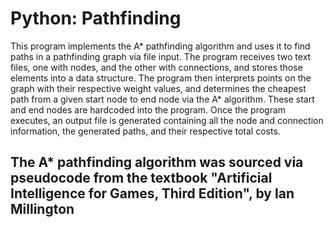 # Python: Pathfinding
This program implements the A* pathfinding algorithm and uses it to find paths in a pathfinding graph via file input. The program receives two text files, one with nodes, and the other with connections, and stores those elements into a data structure. The program then interprets points on the graph with their respective weight values, and determines the cheapest path from a given start node to end node via the A* algorithm. These start and end nodes are hardcoded into the program. Once the program executes, an output file is generated containing all the node and connection information, the generated paths, and their respective total costs.
## The A* pathfinding algorithm was sourced via pseudocode from the textbook "Artificial Intelligence for Games, Third Edition", by Ian Millington

